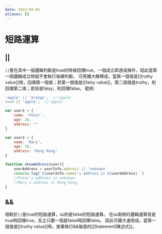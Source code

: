 ```yaml
---
date: 2022-04-01
aliases: []
---
```

# 短路運算

## ||
`||`會在其中一個邏輯判斷是true的時候回傳true，一個成立即達成條件，因此當第一個邏輯成立時就不會執行後續判斷。
可再擴大解釋成，當第一個值是[[truthy value]]時，回傳第一個值；若第一個值是[[falsy value]]，第二個值是truthy，則回傳第二值；若皆是falsy，則回傳false。
範例:
```js
'apple' || 'orange';  //'apple'
3==4 || 'apple';  //'apple'

var user1 = {
    name: 'Peter',
    age: 20,
    address: ""
}

var user2 = {
    name: 'Mary',
    age: 30,
    address: "Hong Kong"
}

function showAddress(user){
    userAddress = userInfo.address || 'unknown'
    console.log(`${userInfo.name}'s address is ${userAddress}.`) 
    //Peter's address is unknown.
    //Mary's address is Hong Kong.
}
```

## &&
相較於`||`是true的短路運算，`&&`則是false的短路運算。
在`&&`兩側的邏輯運算皆是true時回傳true，反之只要一個是false時回傳false。
因此可擴大運用成，當第一個值是[[truthy value]]時，接著執行&&後面的[[Statement|陳述式]]。
